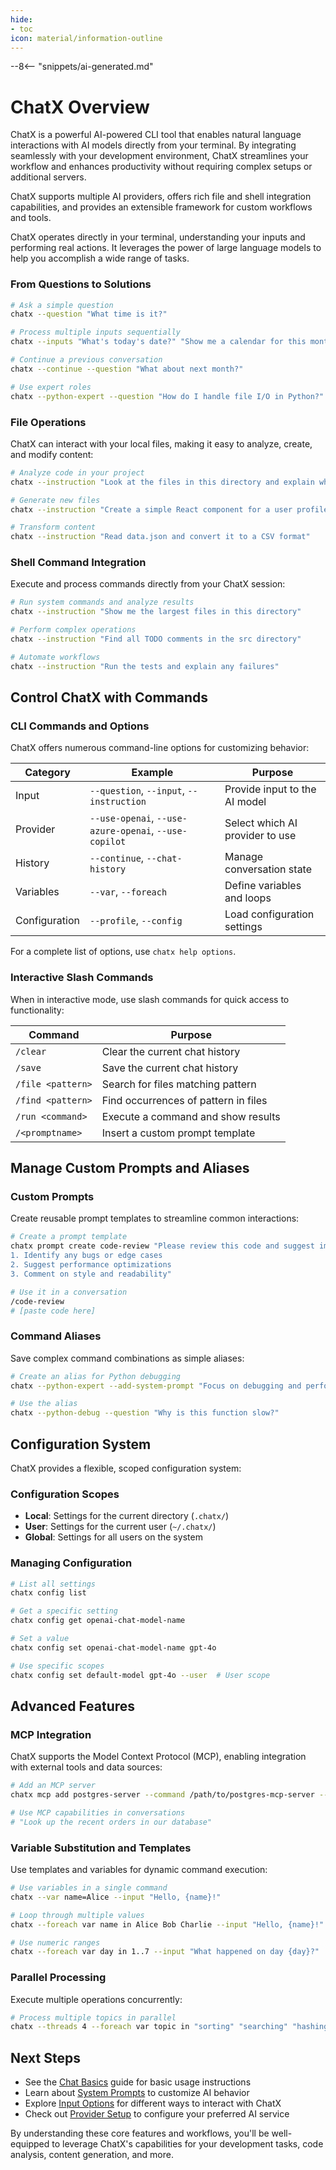 ```yaml
---
hide:
- toc
icon: material/information-outline
---
```


--8<-- "snippets/ai-generated.md"

# ChatX Overview

ChatX is a powerful AI-powered CLI tool that enables natural language interactions with AI models directly from your terminal. By integrating seamlessly with your development environment, ChatX streamlines your workflow and enhances productivity without requiring complex setups or additional servers.

ChatX supports multiple AI providers, offers rich file and shell integration capabilities, and provides an extensible framework for custom workflows and tools.

ChatX operates directly in your terminal, understanding your inputs and performing real actions. It leverages the power of large language models to help you accomplish a wide range of tasks.

### From Questions to Solutions

```bash
# Ask a simple question
chatx --question "What time is it?"

# Process multiple inputs sequentially
chatx --inputs "What's today's date?" "Show me a calendar for this month"

# Continue a previous conversation
chatx --continue --question "What about next month?"

# Use expert roles
chatx --python-expert --question "How do I handle file I/O in Python?"
```

### File Operations

ChatX can interact with your local files, making it easy to analyze, create, and modify content:

```bash
# Analyze code in your project
chatx --instruction "Look at the files in this directory and explain what they do"

# Generate new files
chatx --instruction "Create a simple React component for a user profile"

# Transform content
chatx --instruction "Read data.json and convert it to a CSV format"
```

### Shell Command Integration

Execute and process commands directly from your ChatX session:

```bash
# Run system commands and analyze results
chatx --instruction "Show me the largest files in this directory"

# Perform complex operations
chatx --instruction "Find all TODO comments in the src directory"

# Automate workflows
chatx --instruction "Run the tests and explain any failures"
```

## Control ChatX with Commands

### CLI Commands and Options

ChatX offers numerous command-line options for customizing behavior:

| Category | Example | Purpose |
|----------|---------|---------|
| Input | `--question`, `--input`, `--instruction` | Provide input to the AI model |
| Provider | `--use-openai`, `--use-azure-openai`, `--use-copilot` | Select which AI provider to use |
| History | `--continue`, `--chat-history` | Manage conversation state |
| Variables | `--var`, `--foreach` | Define variables and loops |
| Configuration | `--profile`, `--config` | Load configuration settings |

For a complete list of options, use `chatx help options`.

### Interactive Slash Commands

When in interactive mode, use slash commands for quick access to functionality:

| Command | Purpose |
|---------|---------|
| `/clear` | Clear the current chat history |
| `/save` | Save the current chat history |
| `/file <pattern>` | Search for files matching pattern |
| `/find <pattern>` | Find occurrences of pattern in files |
| `/run <command>` | Execute a command and show results |
| `/<promptname>` | Insert a custom prompt template |

## Manage Custom Prompts and Aliases

### Custom Prompts

Create reusable prompt templates to streamline common interactions:

```bash
# Create a prompt template
chatx prompt create code-review "Please review this code and suggest improvements:
1. Identify any bugs or edge cases
2. Suggest performance optimizations
3. Comment on style and readability"

# Use it in a conversation
/code-review
# [paste code here]
```

### Command Aliases

Save complex command combinations as simple aliases:

```bash
# Create an alias for Python debugging
chatx --python-expert --add-system-prompt "Focus on debugging and performance optimization." --save-alias python-debug

# Use the alias
chatx --python-debug --question "Why is this function slow?"
```

## Configuration System

ChatX provides a flexible, scoped configuration system:

### Configuration Scopes

- **Local**: Settings for the current directory (`.chatx/`)
- **User**: Settings for the current user (`~/.chatx/`)
- **Global**: Settings for all users on the system

### Managing Configuration

```bash
# List all settings
chatx config list

# Get a specific setting
chatx config get openai-chat-model-name

# Set a value
chatx config set openai-chat-model-name gpt-4o

# Use specific scopes
chatx config set default-model gpt-4o --user  # User scope
```

## Advanced Features

### MCP Integration

ChatX supports the Model Context Protocol (MCP), enabling integration with external tools and data sources:

```bash
# Add an MCP server
chatx mcp add postgres-server --command /path/to/postgres-mcp-server --arg --connection-string --arg "postgresql://user:pass@localhost:5432/mydb"

# Use MCP capabilities in conversations
# "Look up the recent orders in our database"
```

### Variable Substitution and Templates

Use templates and variables for dynamic command execution:

```bash
# Use variables in a single command
chatx --var name=Alice --input "Hello, {name}!"

# Loop through multiple values
chatx --foreach var name in Alice Bob Charlie --input "Hello, {name}!"

# Use numeric ranges
chatx --foreach var day in 1..7 --input "What happened on day {day}?"
```

### Parallel Processing

Execute multiple operations concurrently:

```bash
# Process multiple topics in parallel
chatx --threads 4 --foreach var topic in "sorting" "searching" "hashing" "trees" --question "Explain {topic} algorithms"
```

## Next Steps

- See the [Chat Basics](../basics/chat.md) guide for basic usage instructions
- Learn about [System Prompts](../tutorials/effective-system-prompts.md) to customize AI behavior
- Explore [Input Options](../usage/input-options.md) for different ways to interact with ChatX
- Check out [Provider Setup](../providers/overview.md) to configure your preferred AI service

By understanding these core features and workflows, you'll be well-equipped to leverage ChatX's capabilities for your development tasks, code analysis, content generation, and more.